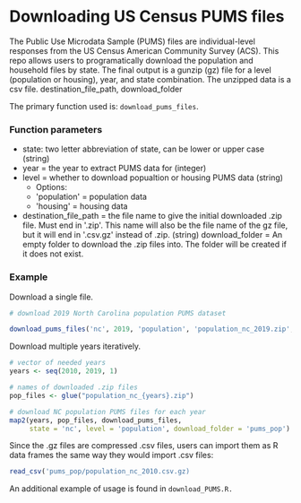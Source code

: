 # Downloading US Census PUMS files

The Public Use Microdata Sample (PUMS) files are individual-level responses from the US Census American Community Survey (ACS). This repo allows users to programatically download the population and household files by state. The final output is a gunzip (gz) file for a level (population or housing), year, and state combination. The unzipped data is a csv file.
destination_file_path, download_folder

The primary function used is: `download_pums_files`.

### Function parameters

- state: two letter abbreviation of state, can be lower or upper case (string)
- year = the year to extract PUMS data for (integer)
- level = whether to download popualtion or housing PUMS data (string)
  - Options:
   - 'population' = population data
   - 'housing' = housing data
- destination_file_path = the file name to give the initial downloaded .zip file. Must end in '.zip'. This name will also be the file name of the gz file, but it will end in '.csv.gz' instead of .zip. (string)
download_folder = An empty folder to download the .zip files into. The folder will be created if it does not exist.

### Example

Download a single file.

```r
# download 2019 North Carolina population PUMS dataset

download_pums_files('nc', 2019, 'population', 'population_nc_2019.zip', 'pums_pop')
```

Download multiple years iteratively.

```r
# vector of needed years
years <- seq(2010, 2019, 1)

# names of downloaded .zip files
pop_files <- glue("population_nc_{years}.zip") 

# download NC population PUMS files for each year
map2(years, pop_files, download_pums_files, 
     state = 'nc', level = 'population', download_folder = 'pums_pop')
```

Since the .gz files are compressed .csv files, users can import them as R data frames the same way they would import .csv files:

```r
read_csv('pums_pop/population_nc_2010.csv.gz)
```
An additional example of usage is found in `download_PUMS.R.`

